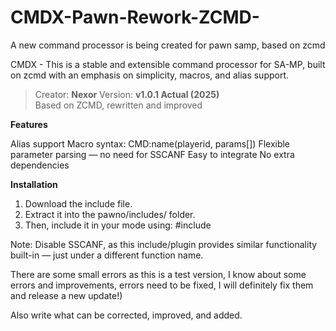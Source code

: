 # CMDX-Pawn-Rework-ZCMD-
A new command processor is being created for pawn samp, based on zcmd

CMDX - This is a stable and extensible command processor for SA-MP, built on zcmd with an emphasis on simplicity, macros, and alias support.

> Creator: **Nexor**
> Version: **v1.0.1 Actual (2025)**  
> Based on ZCMD, rewritten and improved

**Features**

Alias support
Macro syntax: CMD:name(playerid, params[])
Flexible parameter parsing — no need for SSCANF
Easy to integrate
No extra dependencies


**Installation**

1. Download the include file.
2. Extract it into the pawno/includes/ folder.
3. Then, include it in your mode using:
#include <cmdx>

Note: Disable SSCANF, as this include/plugin provides similar functionality built-in — just under a different function name.

There are some small errors as this is a test version, I know about some errors and improvements, errors need to be fixed, I will definitely fix them and release a new update!)

Also write what can be corrected, improved, and added. 







